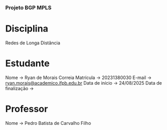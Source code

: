 ### Projeto BGP MPLS

# Disciplina
Redes de Longa Distância

# Estudante
Nome -> Ryan de Morais Correia
Matrícula -> 20231380030
E-mail -> ryan.morais@academico.ifpb.edu.br
Data de início -> 24/08/2025
Data de finalização -> 

# Professor
Nome -> Pedro Batista de Carvalho Filho
